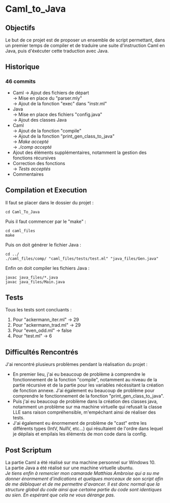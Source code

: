 # Caml_to_Java

## Objectifs
Le but de ce projet est de proposer un ensemble de script permettant, dans un premier temps de compiler et de traduire une suite d'instruction Caml en Java, puis d'éxécuter cette traduction avec Java.

## Historique
### 46 commits 
  - Caml 
    -> Ajout des fichiers de départ  
    -> Mise en place du "parser.mly"  
    -> Ajout de la fonction "exec" dans "instr.ml"  
  - Java  
    -> Mise en place des fichiers "config.java"  
    -> Ajout des classes Java  
  - Caml  
    -> Ajout de la fonction "compile"  
    -> Ajout de la fonction "print_gen_class_to_java"  
    -> *Make accepté*  
    -> *./comp accepté*  
  - Ajout des éléments supplémentaires, notamment la gestion des fonctions récursives  
  - Correction des fonctions  
   -> *Tests acceptés*  
  - Commentaires

## Compilation et Execution
Il faut se placer dans le dossier du projet :
```
cd Caml_To_Java
```
Puis il faut commencer par le "make" :
```
cd caml_files
make
```
Puis on doit générer le fichier Java :
```
cd ../
./caml_files/comp/ "caml_files/tests/test.ml" "java_files/Gen.java"
```
Enfin on doit compiler les fichiers Java :
```
javac java_files/*.java  
javac java_files/Main.java
```

## Tests
Tous les tests sont concluants :
 1. Pour "ackermann_iter.ml" -> 29  
 2. Pour "ackermann_trad.ml" -> 29  
 3. Pour "even_odd.ml"       -> false  
 4. Pour "test.ml"           -> 6  

## Difficultés Rencontrés
J'ai rencontré plusieurs problèmes pendant la réalisation du projet :  
 - En premier lieu, j'ai eu beaucoup de problème à comprendre le fonctionnement de la fonction "compile", notamment au niveau de la partie récursive et de la partie pour les variables nécéssitant la création de fonction annexe. J'ai également eu beaucoup de problème pour comprendre le fonctionnement de la fonction "print_gen_class_to_java".  
 - Puis j'ai eu beaucoup de problème dans la création des classes java, notamment un problème sur ma machine virtuelle qui refusait la classe LLE sans raison compréhensible, m'empéchant ainsi de réaliser des tests.  
 - J'ai également eu énormement de problème de "cast" entre les différents types (IntV, NullV, etc...) qui résultaient de l'ordre dans lequel je dépilais et empilais les éléments de mon code dans la config.  

## Post Scriptum
La partie Caml a été réalisé sur ma machine personnel sur Windows 10.  
La partie Java a été réalisé sur une machine virtuelle ubuntu.  
*Je tiens enfin à remercier mon camarade Matthias Ambroise qui a su me donner énormement d'indications et quelques morceaux de son script afin de me débloquer et de me permettre d'avancer. Il est donc normal que la structure global du code ainsi que certaine partie du code sont identiques au sien. En espérant que cela ne vous dérange pas.*
